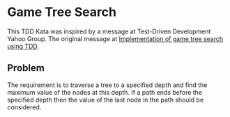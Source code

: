 # Game Tree Search

This TDD Kata was inspired by a message at Test-Driven Development Yahoo Group. 
The original message at [Implementation of game tree search using TDD](http://tech.groups.yahoo.com/group/testdrivendevelopment/message/35419).

## Problem

The requirement is to traverse a tree to a specified depth and find the
maximum value of the nodes at this depth. If a path ends before the
specified depth then the value of the last node in the path should be
considered.

